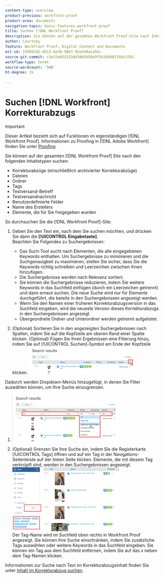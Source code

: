 ```yaml
---
content-type: overview
product-previous: workfront-proof
product-area: documents
navigation-topic: basic-features-workfront-proof
title: Suchen [!DNL Workfront Proof]
description: Sie können auf der gesamten Workfront Proof-Site nach Inhalten suchen.
author: Courtney
feature: Workfront Proof, Digital Content and Documents
exl-id: 1596b3d2-d513-4e36-98b7-92e349aca5bc
source-git-commit: c3e15a052533d43065b50a9f56169b82f8dc3765
workflow-type: tm+mt
source-wordcount: '348'
ht-degree: 1%

---
```


# Suchen [!DNL Workfront] Korrekturabzugs

>[!IMPORTANT]
>
>Dieser Artikel bezieht sich auf Funktionen im eigenständigen [!DNL Workfront Proof]. Informationen zu Proofing in [!DNL Adobe Workfront] finden Sie unter [Proofing](../../../review-and-approve-work/proofing/proofing.md).

Sie können auf der gesamten [!DNL Workfront Proof] Site nach den folgenden Inhaltstypen suchen:

* Korrekturabzüge (einschließlich archivierter Korrekturabzüge)
* Dateien
* Ordner
* Tags
* Testversand-Betreff
* Testversandnachricht
* Benutzerdefinierte Felder
* Name des Erstellers
* Elemente, die für Sie freigegeben wurden

So durchsuchen Sie die [!DNL Workfront Proof]-Site:

1. Geben Sie den Text ein, nach dem Sie suchen möchten, und drücken Sie dann die **[!UICONTROL Eingabetaste]**.\
   Beachten Sie Folgendes zu Suchergebnissen:

   * Das Such-Tool sucht nach Elementen, die alle eingegebenen Keywords enthalten. Um Suchergebnisse zu minimieren und die Suchgenauigkeit zu maximieren, stellen Sie sicher, dass Sie die Keywords richtig schreiben und Leerzeichen zwischen ihnen hinzufügen.
   * Die Suchergebnisse werden nach Relevanz sortiert.
   * Sie können die Suchergebnisse reduzieren, indem Sie weitere Keywords in das Suchfeld einfügen (durch ein Leerzeichen getrennt) und dann erneut suchen. Die neue Suche wird nur für Elemente durchgeführt, die bereits in den Suchergebnissen angezeigt werden.
   * Wenn Sie den Namen einer früheren Korrekturabzugsversion in das Suchfeld eingeben, wird die neueste Version dieses Korrekturabzugs in den Suchergebnissen angezeigt.
   * Übergeordnete Ordner und Unterordner werden getrennt aufgelistet.

1. (Optional) Sortieren Sie in den angezeigten Suchergebnissen nach Spalten, indem Sie auf die Kopfzeile am oberen Rand einer Spalte klicken. (Optional) Fügen Sie Ihren Ergebnissen eine Filterung hinzu, indem Sie auf [!UICONTROL Suchen]-Symbol am Ende der Kopfzeile klicken. ![Search_filter_in_Search_results.png](assets/search-filter-in-search-results-350x90.png)

Dadurch werden Dropdown-Menüs hinzugefügt, in denen Sie Filter auswählen können, um Ihre Suche einzugrenzen.
1. ![Search_filter_boxes_appear_in_Search_results.png](assets/search-filter-boxes-appear-in-search-results-350x154.png)

1. (Optional) Grenzen Sie Ihre Suche ein, indem Sie die Registerkarte [!UICONTROL Tags] öffnen und auf ein Tag in der Navigations-Seitenleiste auf der linken Seite klicken. Elemente, die mit diesem Tag verknüpft sind, werden in den Suchergebnissen angezeigt.\
   ![Searching_by_tag.png](assets/searching-by-tag-350x209.png)\
   Der Tag-Name wird im Suchfeld oben rechts in Workfront Proof angezeigt. Sie können Ihre Suche einschränken, indem Sie zusätzliche Tags auswählen oder weitere Keywords in das Suchfeld eingeben. Sie können ein Tag aus dem Suchfeld entfernen, indem Sie auf das x neben dem Tag-Namen klicken.

Informationen zur Suche nach Text im Korrekturabzugsinhalt finden Sie unter [Inhalt im Korrekturabzug suchen](../../../review-and-approve-work/proofing/reviewing-proofs-within-workfront/review-a-proof/search-in-a-proof.md).
